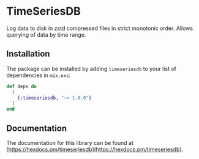 # TimeSeriesDB

Log data to disk in zstd compressed files in strict monotonic order. Allows querying of data by time range.

## Installation

The package can be installed
by adding `timeseriesdb` to your list of dependencies in `mix.exs`:

```elixir
def deps do
  [
    {:timeseriesdb, "~> 1.0.0"}
  ]
end
```


## Documentation

The documentation for this library can be found at [https://hexdocs.pm/timeseriesdb](https://hexdocs.pm/timeseriesdb).
